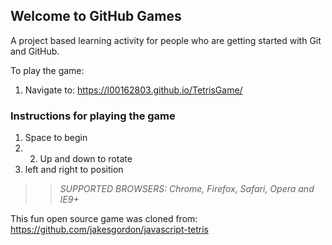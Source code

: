 ## Welcome to GitHub Games

A project based learning activity for people who are getting started with Git and GitHub.

To play the game:
1. Navigate to: https://l00162803.github.io/TetrisGame/


### Instructions for playing the game

1. Space to begin
2. 2. Up and down to rotate
3. left and right to position

>> _*SUPPORTED BROWSERS*: Chrome, Firefox, Safari, Opera and IE9+_

This fun open source game was cloned from: https://github.com/jakesgordon/javascript-tetris
